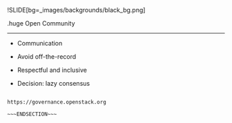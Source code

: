 !SLIDE[bg=_images/backgrounds/black_bg.png]

.huge <span class="white">Open</span> <span class="teal">Community</span>
<hr>
<span class="white">

* Communication

* Avoid off-the-record
* Respectful and inclusive
* Decision: lazy consensus

</span>


~~~SECTION:notes~~~

https://governance.openstack.org

~~~ENDSECTION~~~
